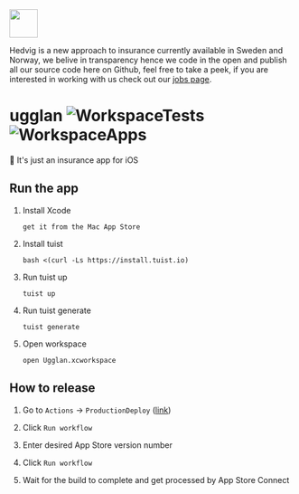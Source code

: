 <img src="https://i.imgur.com/awvfy5Q.png" width="50" height="auto" />

Hedvig is a new approach to insurance currently available in Sweden and Norway, we belive in transparency hence we code in the open and publish all our source code here on Github, feel free to take a peek, if you are interested in working with us check out our [jobs page](https://jobs.lever.co/hedvig).

# ugglan ![WorkspaceTests](https://github.com/HedvigInsurance/ugglan/workflows/WorkspaceTests/badge.svg) ![WorkspaceApps](https://github.com/HedvigInsurance/ugglan/workflows/WorkspaceApps/badge.svg) 

🦉 It's just an insurance app for iOS

## Run the app

1. Install Xcode

   `get it from the Mac App Store`

2. Install tuist

   `bash <(curl -Ls https://install.tuist.io)`

3. Run tuist up

   `tuist up`

4. Run tuist generate

   `tuist generate`
   
5. Open workspace

   `open Ugglan.xcworkspace`

## How to release

1. Go to `Actions` -> `ProductionDeploy` ([link](https://github.com/HedvigInsurance/ugglan/actions?query=workflow%3AProductionDeploy))

2. Click `Run workflow`

3. Enter desired App Store version number

4. Click `Run workflow`

5. Wait for the build to complete and get processed by App Store Connect


